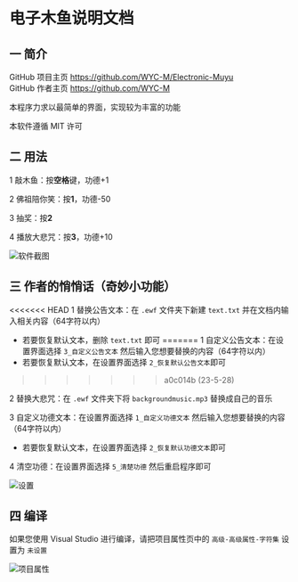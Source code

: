 # 电子木鱼说明文档

## 一 简介

GitHub 项目主页 <https://github.com/WYC-M/Electronic-Muyu>   
GitHub 作者主页 <https://github.com/WYC-M>

本程序力求以最简单的界面，实现较为丰富的功能

本软件遵循 MIT 许可

## 二 用法

1 敲木鱼：按**空格**键，功德+1  

2 佛祖陪你笑：按**1**，功德-50  

3 抽奖：按**2**  

4 播放大悲咒：按**3**，功德+10 

![软件截图](https://wyc-m.github.io/pic/muyu-screenshot.png)


## 三 作者的悄悄话（奇妙小功能）

<<<<<<< HEAD
1 替换公告文本：在 `.ewf` 文件夹下新建 `text.txt` 并在文档内输入相关内容（64字符以内）
* 若要恢复默认文本，删除 `text.txt` 即可
=======
1 自定义公告文本：在设置界面选择 `3_自定义公告文本` 然后输入您想要替换的内容（64字符以内）
* 若要恢复默认文本，在设置界面选择 `2_恢复默认公告文本`即可
>>>>>>> a0c014b (23-5-28)

2 替换大悲咒：在 `.ewf` 文件夹下将 `backgroundmusic.mp3` 替换成自己的音乐

3 自定义功德文本：在设置界面选择 `1_自定义功德文本` 然后输入您想要替换的内容（64字符以内）
* 若要恢复默认文本，在设置界面选择 `2_恢复默认功德文本`即可

4 清空功德：在设置界面选择 `5_清楚功德` 然后重启程序即可

![设置](https://wyc-m.github.io/pic/muyu-config.png)

## 四 编译
如果您使用 Visual Studio 进行编译，请把项目属性页中的 `高级-高级属性-字符集` 设置为 `未设置`

![项目属性](https://wyc-m.github.io/pic/muyu-build.png)
